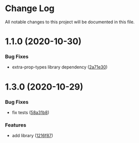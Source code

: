 # Change Log

All notable changes to this project will be documented in this file.

# 1.1.0 (2020-10-30)


### Bug Fixes

* extra-prop-types library dependency ([2a71e30](https://github.com/SUI-Components/docs-components/commit/2a71e300619676d919af5877db7d9301f71afaf8))



# 1.3.0 (2020-10-29)


### Bug Fixes

* fix tests ([58a31b8](https://github.com/SUI-Components/docs-components/commit/58a31b829d37a123a38bce563cd094f35858f3a4))


### Features

* add library ([1216f87](https://github.com/SUI-Components/docs-components/commit/1216f8783ea63ee58431b783afb724558bf99515))



